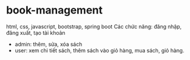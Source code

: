 # book-management
html, css, javascript, bootstrap, spring boot
Các chức năng: đăng nhập, đăng xuất, tạo tài khoản
- admin: thêm, sửa, xóa sách
- user: xem chi tiết sách, thêm sách vào giỏ hàng, mua sách, giỏ hàng.
